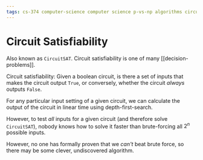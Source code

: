 ```yaml
---
tags: cs-374 computer-science computer science p-vs-np algorithms circuit-satisfiability np-complete decision-problems theory
---
```


# Circuit Satisfiability

Also known as `CircuitSAT`. Circuit satisfiability is one of many [[decision-problems]].

Circuit satisfiability: Given a boolean circuit, is there a set of inputs that makes the circuit output `True`, or conversely, whether the circuit _always_ outputs `False`.

For any particular input setting of a given circuit, we can calculate the output of the circuit in linear time using depth-first-search.

However, to test _all_ inputs for a given circuit (and therefore solve `CircuitSAT`), nobody knows how to solve it faster than brute-forcing all $2^n$ possible inputs.

However, no one has formally proven that we _can't_ beat brute force, so there may be some clever, undiscovered algorithm.
